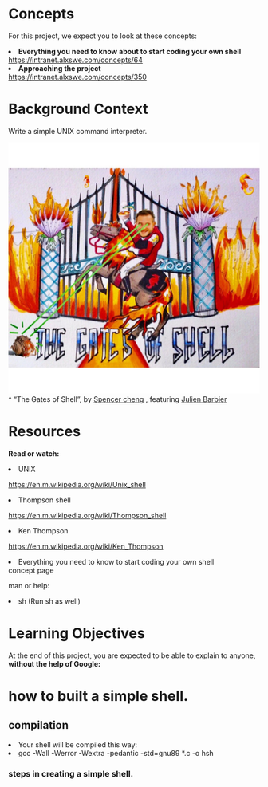 # Concepts

For this project, we expect you to look at these concepts:
**<li>Everything you need to know about to start coding your own shell</li>** 
https://intranet.alxswe.com/concepts/64</li>
**<li>Approaching the project</li>**
https://intranet.alxswe.com/concepts/350

# Background Context

Write a simple UNIX command interpreter.

![](/shell.jpeg)
^ “The Gates of Shell”, by [Spencer cheng](https://twitter.com/spencerhcheng?t=DwLSuyvjkNLd7_7rHnUFwQ&s=09) , featuring [Julien Barbier](https://twitter.com/julienbarbier42?t=aYUjppVyruQUVkDuBGDXog&s=09) 
# Resources
**Read or watch:**

<li>UNIX</li>

https://en.m.wikipedia.org/wiki/Unix_shell

<li>Thompson shell</li>

https://en.m.wikipedia.org/wiki/Thompson_shell

<li>Ken Thompson</li> 

https://en.m.wikipedia.org/wiki/Ken_Thompson
<li>Everything you need to know to start coding your own shell</li> concept page

man or help:

<li>sh (Run sh as well)</li>

# Learning Objectives

At the end of this project, you are expected to be able to explain to anyone, **without the help of Google:**

# how to built a simple shell.

## compilation

<li>Your shell will be compiled this way:</li>

<li>gcc -Wall -Werror -Wextra -pedantic -std=gnu89 *.c -o hsh</li>


### steps in creating a simple shell.
